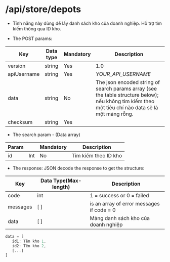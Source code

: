 # /api/store/depots

- Tính năng này dùng để lấy danh sách kho của doanh nghiệp. Hỗ trợ tìm kiếm thông qua ID kho.

- The POST params:

Key | Data type | Mandatory | Description
-------- | -------- | ---------- |--------
version | string | Yes | 1.0
apiUsername | string | Yes | _YOUR_API_USERNAME_
data | string | No | The json encoded string of search params array (see the table structure below); nếu không tìm kiếm theo một tiêu chí nào data sẽ là một mảng rỗng.
checksum | string | Yes | <p></p>
 
- The search param - (Data array)

Param | | Mandatory | Description
---- | ----- | ------ | ---------
id | Int | No | Tìm kiếm theo ID kho

- The response: JSON decode the response to get the structure:

Key |Data Type(Max-length) | Description 
-------- | ------- | --------
code | int | 1 = success or 0 = failed
messages | [ ] | is an array of error messages if code = 0
data | [ ] | Mảng danh sách kho của doanh nghiệp

```js
data = [
   id1: Tên kho 1,
   id2: Tên kho 2,
   [...]
]
```